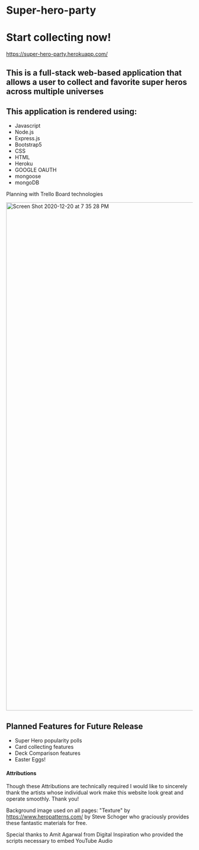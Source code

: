 # Super-hero-party

# Start collecting now! 
https://super-hero-party.herokuapp.com/

## This is a full-stack web-based application that allows a user to collect and favorite super heros across multiple universes
## This application is rendered using: 
 * Javascript
 * Node.js
 * Express.js
 * Bootstrap5
 * CSS
 * HTML
 * Heroku
 * GOOGLE OAUTH
 * mongoose
 * mongoDB
 
 
Planning with Trello Board technologies

<img width="1368" alt="Screen Shot 2020-12-20 at 7 35 28 PM" src="https://user-images.githubusercontent.com/73343168/102732639-deaef100-4300-11eb-86d6-f46cbadf3a97.png">




 
 ## Planned Features for Future Release
 * Super Hero popularity polls
 * Card collecting features
 * Deck Comparison features 
 * Easter Eggs! 
 
 
 #### Attributions
 Though these Attributions are technically required I would like to sincerely thank the artists whose individual work make this website look great and operate smoothly. Thank you!
 
 Background image used on all pages: "Texture" by https://www.heropatterns.com/ by Steve Schoger who graciously provides these fantastic materials for free. 

 Special thanks to Amit Agarwal from Digital Inspiration who provided the scripts necessary to embed YouTube Audio
